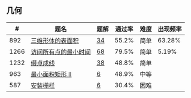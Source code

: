 ## 几何

| \# | 题名 | 题解 | 通过率 | 难度 | 出现频率   |
|------|----------------------|-----|--------|----|--------|
|892|[三维形体的表面积](https://leetcode-cn.com/problems/surface-area-of-3d-shapes)   |[34](https://leetcode-cn.com/problems/surface-area-of-3d-shapes/solution)|55.2%|简单|63.28%|
|1266|[访问所有点的最小时间](https://leetcode-cn.com/problems/minimum-time-visiting-all-points)   |[68](https://leetcode-cn.com/problems/minimum-time-visiting-all-points/solution)|79.5%|简单|5.19%|
|1232|[缀点成线](https://leetcode-cn.com/problems/check-if-it-is-a-straight-line)   |[38](https://leetcode-cn.com/problems/check-if-it-is-a-straight-line/solution)|48.8%|简单|&nbsp;|
|963|[最小面积矩形 II](https://leetcode-cn.com/problems/minimum-area-rectangle-ii)   |[6](https://leetcode-cn.com/problems/minimum-area-rectangle-ii/solution)|48.9%|中等|&nbsp;|
|587|[安装栅栏](https://leetcode-cn.com/problems/erect-the-fence)   |[6](https://leetcode-cn.com/problems/erect-the-fence/solution)|30.4%|困难|&nbsp;|
